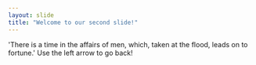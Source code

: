 ```yaml
---
layout: slide
title: "Welcome to our second slide!"
---
```

'There is a time in the affairs of men, which, taken at the flood, leads on to fortune.'
Use the left arrow to go back!
